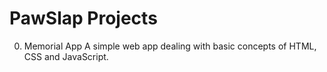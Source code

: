 # PawSlap Projects

0. Memorial App
    A simple web app dealing with basic concepts of HTML, CSS and JavaScript.
